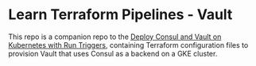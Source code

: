 # Learn Terraform Pipelines - Vault

This repo is a companion repo to the [Deploy Consul and Vault on Kubernetes with Run Triggers](https://learn.hashicorp.com/tutorials/terraform/kubernetes-consul-vault-pipeline?in=terraform/kubernetes), containing Terraform configuration files to provision Vault that uses Consul as a backend on a GKE cluster.
